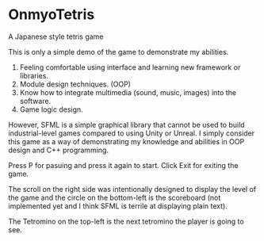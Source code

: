 # OnmyoTetris
A Japanese style tetris game

This is only a simple demo of the game to demonstrate my abilities.

1. Feeling comfortable using interface and learning new framework or libraries.
2. Module design techniques. (OOP)
3. Know how to integrate multimedia (sound, music, images) into the software.
4. Game logic design.

However, SFML is a simple graphical library that cannot be used to build industrial-level games compared to using Unity or Unreal. I simply consider this game as a way of demonstrating my knowledge and abilities in OOP design and C++ programming. 

Press P for pasuing and press it again to start. 
Click Exit for exiting the game.

The scroll on the right side was intentionally designed to display the level of the game and the circle on the bottom-left is the scoreboard (not implemented yet and I think SFML is terrile at displaying plain text). 

The Tetromino on the top-left is the next tetromino the player is going to see.
